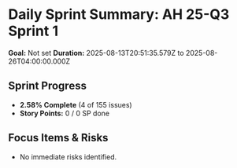 # Daily Sprint Summary: AH 25-Q3 Sprint 1

**Goal:** Not set
**Duration:** 2025-08-13T20:51:35.579Z to 2025-08-26T04:00:00.000Z

## Sprint Progress
- **2.58% Complete** (4 of 155 issues)
- **Story Points:** 0 / 0 SP done

## Focus Items & Risks
-  No immediate risks identified.
